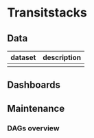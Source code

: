 # Transitstacks

## Data

| dataset | description |
| ------- | ----------- |
|  |  |

## Dashboards

## Maintenance

### DAGs overview
